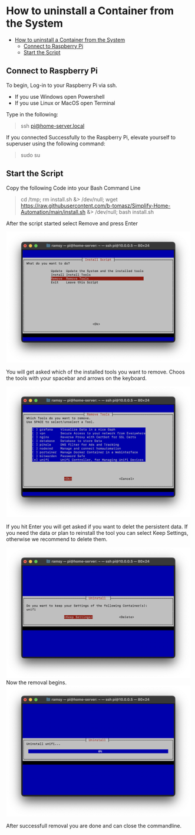 # How to uninstall a Container from the System

- [How to uninstall a Container from the System](#how-to-uninstall-a-container-from-the-system)
  - [Connect to Raspberry Pi](#connect-to-raspberry-pi)
  - [Start the Script](#start-the-script)

## Connect to Raspberry Pi
To begin, Log-in to your Raspberry Pi via ssh. 
- If you use Windows open Powershell
- If you use Linux or MacOS open Terminal

Type in the following:
>ssh pi@home-server.local

If you connected Successfully to the Raspberry Pi, elevate yourself to superuser using the following command:
>sudo su

## Start the Script
Copy the following Code into your Bash Command Line
> cd /tmp; rm install.sh &> /dev/null; wget https://raw.githubusercontent.com/b-tomasz/Simplify-Home-Automation/main/install.sh &> /dev/null; bash install.sh

After the script started select Remove and press Enter

<img src="Images/remove/Remove001.png" alt="Choose remove" width="500"/>
  
You will get asked which of the installed tools you want to remove. Choos the tools with your spacebar and arrows on the keyboard.

<img src="Images/remove/Remove002.png" alt="Choose Product to remove" width="500"/>

If you hit Enter you will get asked if you want to delet the persistent data. If you need the data or plan to reinstall the tool you can select Keep Settings, otherwise we recommend to delete them.

<img src="Images/remove/Remove003.png" alt="Select file removal" width="500"/>
Now the removal begins.

<img src="Images/remove/Remove004.png" alt="removeing" width="500"/>

After successfull removal you are done and can close the commandline.
